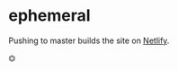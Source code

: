 # ephemeral

Pushing to master builds the site on [Netlify](https://app.netlify.com/sites/giffordnowland/overview).

⏣
